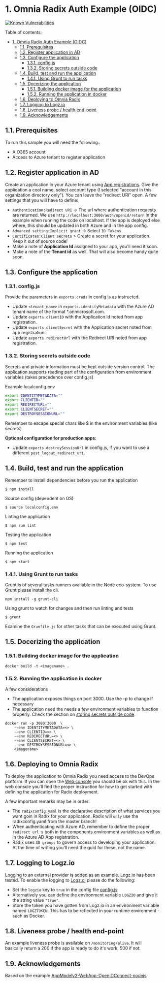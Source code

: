  <!-- markdownlint-disable MD014 MD007-->

# 1. Omnia Radix Auth Example (OIDC)

[![Known Vulnerabilities](https://snyk.io/test/github/larskaare/radix-example-auth-node-msal/badge.svg?targetFile=package.json)](https://snyk.io/test/github/larskaare/radix-example-auth-node-msal?targetFile=package.json)

Table of contents:
<!-- TOC -->

- [1. Omnia Radix Auth Example (OIDC)](#1-omnia-radix-auth-example-oidc)
    - [1.1. Prerequisites](#11-prerequisites)
    - [1.2. Register application in AD](#12-register-application-in-ad)
    - [1.3. Configure the application](#13-configure-the-application)
        - [1.3.1. config.js](#131-configjs)
        - [1.3.2. Storing secrets outside code](#132-storing-secrets-outside-code)
    - [1.4. Build, test and run the application](#14-build-test-and-run-the-application)
        - [1.4.1. Using Grunt to run tasks](#141-using-grunt-to-run-tasks)
    - [1.5. Docerizing the application](#15-docerizing-the-application)
        - [1.5.1. Building docker image for the application](#151-building-docker-image-for-the-application)
        - [1.5.2. Running the application in docker](#152-running-the-application-in-docker)
    - [1.6. Deploying to Omnia Radix](#16-deploying-to-omnia-radix)
    - [1.7. Logging to Logz.io](#17-logging-to-logzio)
    - [1.8. Liveness probe / health end-point](#18-liveness-probe--health-end-point)
    - [1.9. Acknowledgements](#19-acknowledgements)

<!-- /TOC -->

## 1.1. Prerequisites

To run this sample you will need the following::

- A O365 account
- Access to Azure tenant to register application

## 1.2. Register application in AD

Create an application in your Azure tenant using [App registrations](https://aka.ms/registeredappsprod). Give the application a cool name, select account type (I selected "account in this organization directory only"). You can leave the "redirect URI" open. A few settings that you will have to define:

- `Authentication:Redirect URI` -> The url where authentication requests are returned. We use `http://localhost:3000/auth/openid/return` in the example when running the code on localhost. If the app is deployed else where, this should be updated in both Azure and in the app config.
- `Advanced setting:Implicit grant` -> Select `ID Tokens`
- `Certificates:Client secrets` > Create a secret for your application. Keep it out of source code!
- Make a note of **Application Id** assigned to your app, you'll need it soon.
- Make a note of the **Tenant id** as well. That will also become handy quite soon.

## 1.3. Configure the application

### 1.3.1. config.js

Provide the parameters in `exports.creds` in config.js as instructed.

- Update `<tenant_name>` in `exports.identityMetadata` with the Azure AD tenant name of the format \*.onmicrosoft.com.
- Update `exports.clientID` with the Application Id noted from app registration.
- Update `exports.clientSecret` with the Application secret noted from app registration.
- Update `exports.redirectUrl` with the Redirect URI noted from app registration.

### 1.3.2. Storing secrets outside code

Secrets and private information must be kept outside version control. The application supports reading part of the configuration from environment variables (takes precedence over config.js)

Example localconfig.env

```bash
export IDENTITYMETADATA=""
export CLIENTID=""
export REDIRECTURL=""
export CLIENTSECRET=""
export DESTROYSESSIONURL=""
```

Remember to escape special chars like $ in the environment variables (like secrets)

**Optional configuration for production apps:**

- Update `exports.destroySessionUrl` in config.js, if you want to use a different `post_logout_redirect_uri`.

## 1.4. Build, test and run the application

Remember to install dependencies before you run the application

```node
$ npm install
```

Source config (dependent on OS)

```node
$ source localconfig.env
```

Linting the application

```node
$ npm run lint
```

Testing the application

```node
$ npm test
```

Running the application

```node
$ npm start
```

### 1.4.1. Using Grunt to run tasks

Grunt is of several tasks runners available in the Node eco-system. To use Grunt please install the cli.

```node
npm install -g grunt-cli
```

Using grunt to watch for changes and then run linting and tests

```node
$ grunt
```

Examine the ```Grunfile.js``` for other tasks that can be executed using Grunt. 

## 1.5. Docerizing the application

### 1.5.1. Building docker image for the application

```docker
docker build -t <imagename> .
```

### 1.5.2. Running the application in docker

A few considerations

- The application exposes things on port 3000. Use the -p to change if necessary
- The application need the needs a few environment variables to function properly. Check the section on [storing secrets outside code](storing-secrets-outside-code).

```docker
docker run -p 3000:3000  \
    --env IDENTITYMETADATA=<> \
    --env CLIENTID=<> \
    --env REDIRECTURL=<> \
    --env CLIENTSECRET=<> \
    --enc DESTROYSESSIONURL=<> \
    <imagename>
```

## 1.6. Deploying to Omnia Radix

To deploy the application to Omnia Radix you need access to the DevOps platform. If you can open the [Web console](https://www.dev.radix.equinor.com/) you should be ok with this. In the web console you'll find the proper instruction for how to get started with defining the application for Radix deployment.

A few important remarks may be in order:

- The ```radixconfig.yaml``` is the declarative description of what services you want goin in Radix for your application. Radix will ```only``` use the radixconfig.yaml from the master branch!
- When authenticating with Azure AD, remember to define the proper ```redirect url's``` both in the components environment variables as well as in the Azure AD App registration.
- Radix uses ```AD groups``` to govern access to developing your application. At the time of writing you'll need the guid for these, not the name.

## 1.7. Logging to Logz.io

Logging to an external provider is added as an example. Logz.io has been tested. To enable the logging to [Logz.oi](https://www.logz.io) please do the following:

* Set the ```logzio``` key to ```true``` in the config file [config.js](config.js)
* Alternatively you can define the environment variable ```LOGZIO``` and give it the string value ```"true"```.
* Store the token you have gotten from Logz.io in an environment variable named ```LOGZTOKEN```. This has to be reflected in your runtime environment - such as Docker.

## 1.8. Liveness probe / health end-point

An example liveness probe is available on ```/monitoring/alive```. It will basically return a 200 if the app is ready to do it's work, 500 if not.

## 1.9. Acknowledgements

Based on the example [AppModelv2-WebApp-OpenIDConnect-nodejs](https://github.com/AzureADQuickStarts/AppModelv2-WebApp-OpenIDConnect-nodejs)
